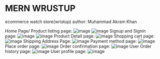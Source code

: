 # MERN WRUSTUP

ecommerce watch store(wristup)
author: Muhammad Akram Khan

Home Page/ Product listing page:
![image](https://github.com/user-attachments/assets/e60094b5-cc78-4190-b2b6-65900332aab4)
![image](https://github.com/user-attachments/assets/d4655822-178a-4d6f-a872-a7f8f6cf8a75)
Signup and Signin page:
![image](https://github.com/user-attachments/assets/6f029542-dedb-46a5-8fb9-4eb799c1ef89)
![image](https://github.com/user-attachments/assets/6918d032-afc5-4a6a-bda8-86fd20b3cb91)
Product Detail page:
![image](https://github.com/user-attachments/assets/578f9eee-1f64-4036-a215-5c827d2ed617)
Shopping cart page:
![image](https://github.com/user-attachments/assets/f2e98c6a-c6ed-4f80-bd89-713c1b743c3d)
Shipping Address Page:
![image](https://github.com/user-attachments/assets/6a4d8cf9-6cc9-426c-8aac-c07517a3ff99)
Payment method page:
![image](https://github.com/user-attachments/assets/0f369c44-a079-43c8-9870-6147a86dc761)
Place order page:
![image](https://github.com/user-attachments/assets/f597a730-6da9-4f45-b679-14072f5f2422)
Order confirmation page:
![image](https://github.com/user-attachments/assets/08555022-84b5-48bc-a579-d1169df45fc3)
User Order history page:
![image](https://github.com/user-attachments/assets/2d55bd73-75af-4a77-9d6b-9104e0fdf991)
User profile page:
![image](https://github.com/user-attachments/assets/a69a5d60-0551-4d7b-b3bc-cca0c4372845)
